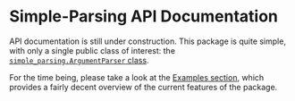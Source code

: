 # Simple-Parsing API Documentation

API documentation is still under construction.
This package is quite simple, with only a single public class of interest: the [`simple_parsing.ArgumentParser` class](https://github.com/lebrice/SimpleParsing/blob/master/simple_parsing/parsing.py#L43).

For the time being, please take a look at the [Examples section](https://github.com/lebrice/SimpleParsing/tree/master/examples), which provides a fairly decent overview of the current features of the package.
